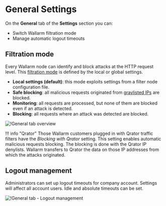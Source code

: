 [link-config-parameters]:       ../../admin-en/configure-wallarm-mode.md

[img-general-settings]:         ../../images/configuration-guides/configure-wallarm-mode/en/general-settings-page-with-safe-blocking.png

# General Settings

On the **General** tab of the **Settings** section you can:

* Switch Wallarm filtration mode
* Manage automatic logout timeouts

## Filtration mode

Every Wallarm node can identify and block attacks at the HTTP request level. This [filtration mode][link-config-parameters] is defined by the local or global settings.

* **Local settings (default)**: this mode exploits settings from a filter node configuration file.
* **Safe blocking**: all malicious requests originated from [graylisted IPs](../ip-lists/graylist.md) are blocked.
* **Monitoring**: all requests are processed, but none of them are blocked even if an attack is detected.
* **Blocking**: all requests where an attack was detected are blocked.

![!General tab overview][img-general-settings]

!!! info "Qrator"
    Those Wallarm customers plugged in with Qrator traffic filters have the *Blocking with Qrator* setting. This setting enables automatic malicious requests blocking. The blocking is done with the Qrator IP denylists. Wallarm transfers to Qrator the data on those IP addresses from which the attacks originated.

## Logout management

Administrators can set up logout timeouts for company account. Settings will affect all account users. Idle and absolute timeouts can be set.

![!General tab - Logout management](../../images/configuration-guides/configure-wallarm-mode/en/general-settings-logout-management.png)
